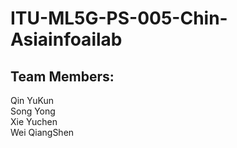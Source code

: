 # ITU-ML5G-PS-005-Chin-Asiainfoailab

## Team Members:
Qin YuKun  
Song Yong  
Xie Yuchen  
Wei QiangShen  
